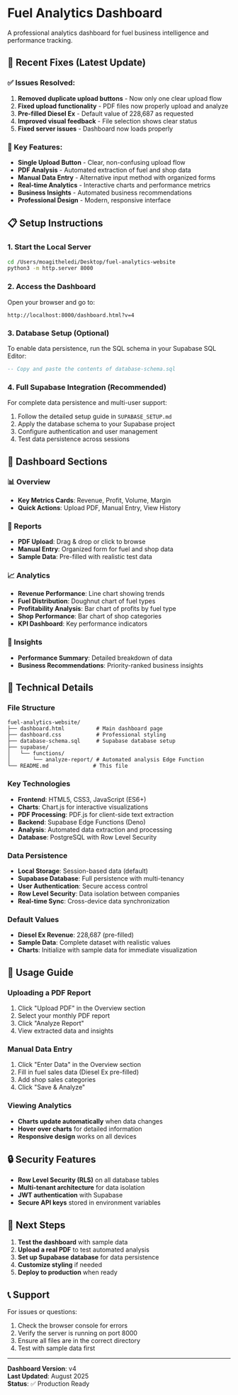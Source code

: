 # Fuel Analytics Dashboard

A professional analytics dashboard for fuel business intelligence and performance tracking.

## 🚀 Recent Fixes (Latest Update)

### ✅ Issues Resolved:
1. **Removed duplicate upload buttons** - Now only one clear upload flow
2. **Fixed upload functionality** - PDF files now properly upload and analyze
3. **Pre-filled Diesel Ex** - Default value of 228,687 as requested
4. **Improved visual feedback** - File selection shows clear status
5. **Fixed server issues** - Dashboard now loads properly

### 🎯 Key Features:
- **Single Upload Button** - Clear, non-confusing upload flow
- **PDF Analysis** - Automated extraction of fuel and shop data
- **Manual Data Entry** - Alternative input method with organized forms
- **Real-time Analytics** - Interactive charts and performance metrics
- **Business Insights** - Automated business recommendations
- **Professional Design** - Modern, responsive interface

## 📋 Setup Instructions

### 1. Start the Local Server
```bash
cd /Users/moagitheledi/Desktop/fuel-analytics-website
python3 -m http.server 8000
```

### 2. Access the Dashboard
Open your browser and go to:
```
http://localhost:8000/dashboard.html?v=4
```

### 3. Database Setup (Optional)
To enable data persistence, run the SQL schema in your Supabase SQL Editor:
```sql
-- Copy and paste the contents of database-schema.sql
```

### 4. Full Supabase Integration (Recommended)
For complete data persistence and multi-user support:
1. Follow the detailed setup guide in `SUPABASE_SETUP.md`
2. Apply the database schema to your Supabase project
3. Configure authentication and user management
4. Test data persistence across sessions

## 🎨 Dashboard Sections

### 📊 Overview
- **Key Metrics Cards**: Revenue, Profit, Volume, Margin
- **Quick Actions**: Upload PDF, Manual Entry, View History

### 📄 Reports
- **PDF Upload**: Drag & drop or click to browse
- **Manual Entry**: Organized form for fuel and shop data
- **Sample Data**: Pre-filled with realistic test data

### 📈 Analytics
- **Revenue Performance**: Line chart showing trends
- **Fuel Distribution**: Doughnut chart of fuel types
- **Profitability Analysis**: Bar chart of profits by fuel type
- **Shop Performance**: Bar chart of shop categories
- **KPI Dashboard**: Key performance indicators

### 🤖 Insights
- **Performance Summary**: Detailed breakdown of data
- **Business Recommendations**: Priority-ranked business insights

## 🔧 Technical Details

### File Structure
```
fuel-analytics-website/
├── dashboard.html          # Main dashboard page
├── dashboard.css           # Professional styling
├── database-schema.sql     # Supabase database setup
├── supabase/
│   └── functions/
│       └── analyze-report/ # Automated analysis Edge Function
└── README.md              # This file
```

### Key Technologies
- **Frontend**: HTML5, CSS3, JavaScript (ES6+)
- **Charts**: Chart.js for interactive visualizations
- **PDF Processing**: PDF.js for client-side text extraction
- **Backend**: Supabase Edge Functions (Deno)
- **Analysis**: Automated data extraction and processing
- **Database**: PostgreSQL with Row Level Security

### Data Persistence
- **Local Storage**: Session-based data (default)
- **Supabase Database**: Full persistence with multi-tenancy
- **User Authentication**: Secure access control
- **Row Level Security**: Data isolation between companies
- **Real-time Sync**: Cross-device data synchronization

### Default Values
- **Diesel Ex Revenue**: 228,687 (pre-filled)
- **Sample Data**: Complete dataset with realistic values
- **Charts**: Initialize with sample data for immediate visualization

## 🎯 Usage Guide

### Uploading a PDF Report
1. Click "Upload PDF" in the Overview section
2. Select your monthly PDF report
3. Click "Analyze Report"
4. View extracted data and insights

### Manual Data Entry
1. Click "Enter Data" in the Overview section
2. Fill in fuel sales data (Diesel Ex pre-filled)
3. Add shop sales categories
4. Click "Save & Analyze"

### Viewing Analytics
- **Charts update automatically** when data changes
- **Hover over charts** for detailed information
- **Responsive design** works on all devices

## 🔒 Security Features

- **Row Level Security (RLS)** on all database tables
- **Multi-tenant architecture** for data isolation
- **JWT authentication** with Supabase
- **Secure API keys** stored in environment variables

## 🚀 Next Steps

1. **Test the dashboard** with sample data
2. **Upload a real PDF** to test automated analysis
3. **Set up Supabase database** for data persistence
4. **Customize styling** if needed
5. **Deploy to production** when ready

## 📞 Support

For issues or questions:
1. Check the browser console for errors
2. Verify the server is running on port 8000
3. Ensure all files are in the correct directory
4. Test with sample data first

---

**Dashboard Version**: v4  
**Last Updated**: August 2025  
**Status**: ✅ Production Ready
